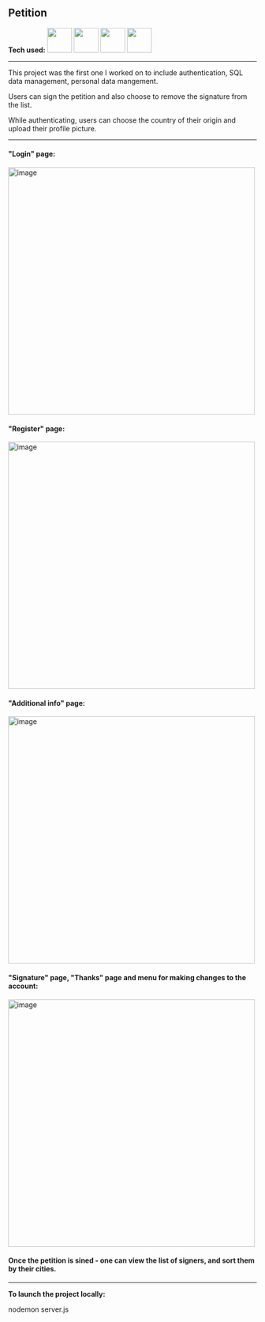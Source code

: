 ## Petition


<b>Tech used:</b>&nbsp;<img src="https://cdn.jsdelivr.net/gh/devicons/devicon/icons/javascript/javascript-original.svg" width="50px"/>&nbsp;<img src="https://cdn.jsdelivr.net/gh/devicons/devicon/icons/handlebars/handlebars-original-wordmark.svg" width="50px"/>&nbsp;<img 
src="https://cdn.jsdelivr.net/gh/devicons/devicon/icons/nodejs/nodejs-original-wordmark.svg" width="50px"/>&nbsp;<img 
src="https://cdn.jsdelivr.net/gh/devicons/devicon/icons/postgresql/postgresql-original-wordmark.svg" width="50px"/>
          
<hr>
This project was the first one I worked on to include authentication, SQL data management, personal data mangement.

Users can sign the petition and also choose to remove the signature from the list.

While authenticating, users can choose the country of their origin and upload their profile picture.

<hr>

#### "Login" page:
<img width="500px" alt="image" src="https://user-images.githubusercontent.com/85371429/216789439-6a0d7080-6e4d-4d7b-a4e4-299d8355bfce.png">

#### "Register" page:
<img width="500px" alt="image" src="https://user-images.githubusercontent.com/85371429/216807745-fcba5b6e-1fd4-4890-ab81-5eb49932d6b8.png">

#### "Additional info" page:
<img width="500px" alt="image" src="https://user-images.githubusercontent.com/85371429/216807759-0a415105-bda7-4e92-96af-dc286bd574bf.png">


#### "Signature" page, "Thanks" page and menu for making changes to the account:
<img width="500px" alt="image" src="https://user-images.githubusercontent.com/85371429/217622176-7a01397d-0d1d-4a44-b350-59bb18b9eb26.gif">

#### Once the petition is sined - one can view the list of signers, and sort them by their cities.

<hr>
<b>To launch the project locally: </b>

nodemon server.js 
